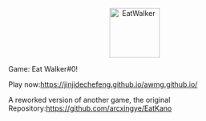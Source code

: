 <p align="center">
  <a href="https://[xingye.me/game/eatkano](https://jinjidechefeng.github.io/awmg.github.io/
)"><img src="https://github.com/jinjidechefeng/awmg.github.io/blob/main/static/image/ClickBefore.png?raw=true" width="100" height="100" alt="EatWalker"></a>
</p>
Game: Eat Walker#0!


Play now:https://jinjidechefeng.github.io/awmg.github.io/


A reworked version of another game, the original Repository:https://github.com/arcxingye/EatKano
